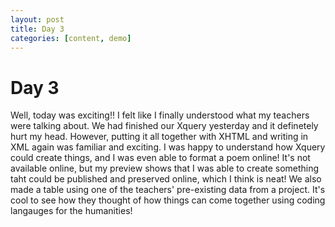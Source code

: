 ```yaml
---
layout: post
title: Day 3
categories: [content, demo]
---
```

# Day 3
Well, today was exciting!! I felt like I finally understood what my teachers were talking about. We had finished our Xquery yesterday and it definetely hurt my head. However, putting it all together with XHTML and writing in XML again was familiar and exciting. I was happy to understand how Xquery could create things, and I was even able to format a poem online! It's not available online, but my preview shows that I was able to create something taht could be published and preserved online, which I think is neat! We also made a table using one of the teachers' pre-existing data from a project. It's cool to see how they thought of how things can come together using coding langauges for the humanities!
